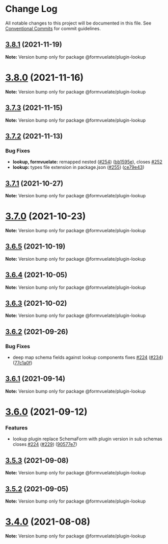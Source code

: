 # Change Log

All notable changes to this project will be documented in this file.
See [Conventional Commits](https://conventionalcommits.org) for commit guidelines.

## [3.8.1](https://github.com/formvuelate/formvuelate-plugin-lookup/compare/v3.8.0...v3.8.1) (2021-11-19)

**Note:** Version bump only for package @formvuelate/plugin-lookup





# [3.8.0](https://github.com/formvuelate/formvuelate-plugin-lookup/compare/v3.7.3...v3.8.0) (2021-11-16)

**Note:** Version bump only for package @formvuelate/plugin-lookup





## [3.7.3](https://github.com/formvuelate/formvuelate-plugin-lookup/compare/v3.7.2...v3.7.3) (2021-11-15)

**Note:** Version bump only for package @formvuelate/plugin-lookup





## [3.7.2](https://github.com/formvuelate/formvuelate-plugin-lookup/compare/v3.7.1...v3.7.2) (2021-11-13)


### Bug Fixes

* **lookup, formvuelate:** remapped nested ([#254](https://github.com/formvuelate/formvuelate-plugin-lookup/issues/254)) ([bb1595e](https://github.com/formvuelate/formvuelate-plugin-lookup/commit/bb1595e1e6d5bc18bd1c10cdff13daae6da14d5e)), closes [#252](https://github.com/formvuelate/formvuelate-plugin-lookup/issues/252)
* **lookup:** types file extension in package.json ([#255](https://github.com/formvuelate/formvuelate-plugin-lookup/issues/255)) ([ce79e43](https://github.com/formvuelate/formvuelate-plugin-lookup/commit/ce79e431cd6520d56f378319b2b8fbafd77f8f38))





## [3.7.1](https://github.com/formvuelate/formvuelate-plugin-lookup/compare/v3.7.0...v3.7.1) (2021-10-27)

**Note:** Version bump only for package @formvuelate/plugin-lookup





# [3.7.0](https://github.com/formvuelate/formvuelate-plugin-lookup/compare/v3.6.5...v3.7.0) (2021-10-23)

**Note:** Version bump only for package @formvuelate/plugin-lookup





## [3.6.5](https://github.com/formvuelate/formvuelate-plugin-lookup/compare/v3.6.4...v3.6.5) (2021-10-19)

**Note:** Version bump only for package @formvuelate/plugin-lookup





## [3.6.4](https://github.com/formvuelate/formvuelate-plugin-lookup/compare/v3.6.3...v3.6.4) (2021-10-05)

**Note:** Version bump only for package @formvuelate/plugin-lookup





## [3.6.3](https://github.com/formvuelate/formvuelate-plugin-lookup/compare/v3.6.2...v3.6.3) (2021-10-02)

**Note:** Version bump only for package @formvuelate/plugin-lookup





## [3.6.2](https://github.com/formvuelate/formvuelate-plugin-lookup/compare/v3.6.1...v3.6.2) (2021-09-26)


### Bug Fixes

* deep map schema fields against lookup components fixes [#224](https://github.com/formvuelate/formvuelate-plugin-lookup/issues/224) ([#234](https://github.com/formvuelate/formvuelate-plugin-lookup/issues/234)) ([77c1a0f](https://github.com/formvuelate/formvuelate-plugin-lookup/commit/77c1a0f0e86b2b0ce48886cef4ce5f920dd34ba2))





## [3.6.1](https://github.com/formvuelate/formvuelate-plugin-lookup/compare/v3.6.0...v3.6.1) (2021-09-14)

**Note:** Version bump only for package @formvuelate/plugin-lookup





# [3.6.0](https://github.com/formvuelate/formvuelate-plugin-lookup/compare/v3.5.3...v3.6.0) (2021-09-12)


### Features

* lookup plugin replace SchemaForm with plugin version in sub schemas closes [#224](https://github.com/formvuelate/formvuelate-plugin-lookup/issues/224) ([#229](https://github.com/formvuelate/formvuelate-plugin-lookup/issues/229)) ([90577e7](https://github.com/formvuelate/formvuelate-plugin-lookup/commit/90577e7662f211d69cc6c3126142f154c3d9be12))





## [3.5.3](https://github.com/formvuelate/formvuelate-plugin-lookup/compare/v3.5.2...v3.5.3) (2021-09-08)

**Note:** Version bump only for package @formvuelate/plugin-lookup





## [3.5.2](https://github.com/formvuelate/formvuelate-plugin-lookup/compare/v3.5.1...v3.5.2) (2021-09-05)

**Note:** Version bump only for package @formvuelate/plugin-lookup





# [3.4.0](https://github.com/formvuelate/formvuelate-plugin-lookup/compare/v3.3.2...v3.4.0) (2021-08-08)

**Note:** Version bump only for package @formvuelate/plugin-lookup

